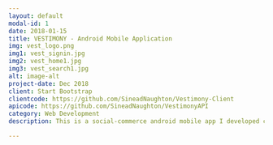 ```yaml
---
layout: default
modal-id: 1
date: 2018-01-15
title: VESTIMONY - Android Mobile Application
img: vest_logo.png
img1: vest_signin.jpg
img2: vest_home1.jpg
img3: vest_search1.jpg
alt: image-alt
project-date: Dec 2018
client: Start Bootstrap
clientcode: https://github.com/SineadNaughton/Vestimony-Client
apicode: https://github.com/SineadNaughton/VestimonyAPI
category: Web Development
description: This is a social-commerce android mobile app I developed called VESTIMONY. I developed the application from concept initialization to finished applciaiton. The app allows users to post fashion inspiration and review clothing that is available to buy online. It is a distributed system. The backend is a RESTful API built using the Spring Boot framework, and a MySQL database. The front end is a web client built in Angular, and an android mobile application built in Android Studio that renders the web client in a web view. 

---
```

